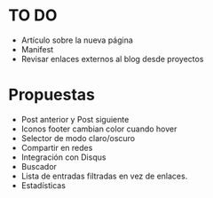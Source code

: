 # TO DO

- Artículo sobre la nueva página
- Manifest
- Revisar enlaces externos al blog desde proyectos

# Propuestas

- Post anterior y Post siguiente
- Iconos footer cambian color cuando hover
- Selector de modo claro/oscuro
- Compartir en redes
- Integración con Disqus
- Buscador
- Lista de entradas filtradas en vez de enlaces.
- Estadísticas